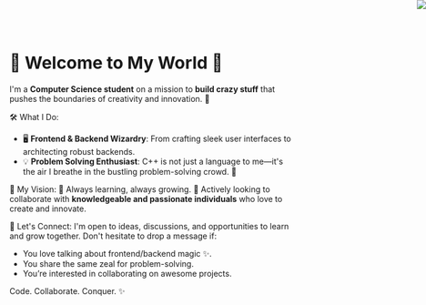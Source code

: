 <h1 style="font-size: 30px;">👋 Welcome to My World 🌌</h1>

I'm a **Computer Science student** on a mission to **build crazy stuff** that pushes the boundaries of creativity and innovation. 🚀  


<div style="position: absolute; top: 0; right: 0;">
  <img src="https://i.giphy.com/media/v1.Y2lkPTc5MGI3NjExa3B4YXg4dHhwaTdlMGVjOWRlMG4yaWo5cm5tN2w2b2ZsNDk1ZWRyNiZlcD12MV9pbnRlcm5hbF9naWZfYnlfaWQmY3Q9Zw/RbDKaczqWovIugyJmW/giphy.gif">
</div>


 🛠️ What I Do:
- 🖥️ **Frontend & Backend Wizardry**: From crafting sleek user interfaces to architecting robust backends.
- 💡 **Problem Solving Enthusiast**: C++ is not just a language to me—it's the air I breathe in the bustling problem-solving crowd. 💨

 🌟 My Vision:
 🌱 Always learning, always growing.
 🤝 Actively looking to collaborate with **knowledgeable and passionate individuals** who love to create and innovate.

💬 Let's Connect:
I'm open to ideas, discussions, and opportunities to learn and grow together. Don't hesitate to drop a message if:
- You love talking about frontend/backend magic ✨.
- You share the same zeal for problem-solving.
- You’re interested in collaborating on awesome projects.

Code. Collaborate. Conquer. ✨  


<!--
**BuildWithJGang000/BuildWithJGang000** is a ✨ _special_ ✨ repository because its `README.md` (this file) appears on your GitHub profile.

Here are some ideas to get you started:

- 🔭 I’m currently working on ...
- 🌱 I’m currently learning ...
- 👯 I’m looking to collaborate on ...
- 🤔 I’m looking for help with ...
- 💬 Ask me about ...
- 📫 How to reach me: ...
- 😄 Pronouns: ...
- ⚡ Fun fact: ...
-->
